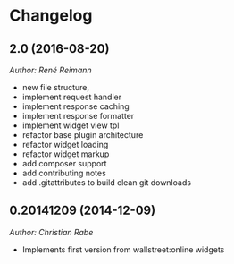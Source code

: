# Changelog

## 2.0 (2016-08-20)
*Author: René Reimann*
- new file structure, 
- implement request handler
- implement response caching
- implement response formatter
- implement widget view tpl
- refactor base plugin architecture
- refactor widget loading
- refactor widget markup
- add composer support
- add contributing notes
- add .gitattributes to build clean git downloads


## 0.20141209 (2014-12-09)
*Author: Christian Rabe*
- Implements first version from wallstreet:online widgets